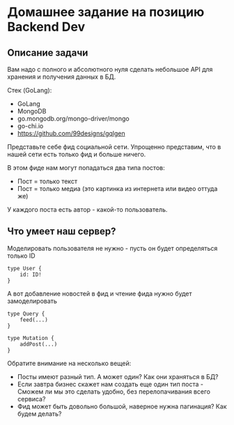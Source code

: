 # Домашнее задание на позицию Backend Dev


## Описание задачи

Вам надо с полного и абсолютного нуля сделать небольшое API для хранения и получения данных в БД.

Стек (GoLang):

* GoLang
* MongoDB
* go.mongodb.org/mongo-driver/mongo
* go-chi.io
* https://github.com/99designs/gqlgen


Представьте себе фид социальной сети. Упрощенно представим, что в нашей сети есть только фид и больше ничего.

В этом фиде нам могут попадаться два типа постов:

* Пост = только текст
* Пост = только медиа (это картинка из интернета или видео оттуда же)

У каждого поста есть автор - какой-то пользователь.

## Что умеет наш сервер?

Моделировать пользователя не нужно - пусть он будет определяться только ID

```gql
type User {
    id: ID!
}
```

А вот добавление новостей в фид и чтение фида нужно будет замоделировать

```gql
type Query {
    feed(...)
}

type Mutation {
    addPost(...)
}
```

Обратите внимание на несколько вещей:

* Посты имеют разный тип. А может один? Как они храняться в БД?
* Если завтра бизнес скажет нам создать еще один тип поста - Сможем ли мы это сделать удобно, без перелопачивания всего сервиса?
* Фид может быть довольно большой, наверное нужна пагинация? Как будем делать?

